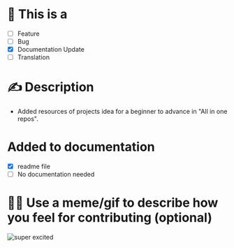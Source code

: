 # 🤔 This is a 
- [ ] Feature
- [ ] Bug 
- [x] Documentation Update
- [ ] Translation

# ✍ Description
- Added resources of projects idea for a beginner to advance in "All in one repos".


# Added to documentation
- [x] readme file
- [ ] No documentation needed

# 🐱‍💻 Use a meme/gif to describe how you feel for contributing (optional)
![super excited](https://media.giphy.com/media/1RihQM96FYhIzRrAOd/giphy.gif)
